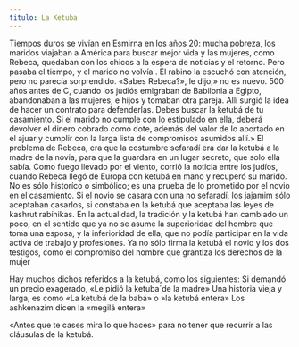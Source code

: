```yaml
---
titulo: La Ketuba
---
```


Tiempos duros se vivían en Esmirna en los años 20: mucha pobreza, los maridos viajaban a América   para buscar mejor vida y las mujeres, como Rebeca, quedaban con los chicos a la espera de noticias y el retorno. Pero pasaba el tiempo, y el marido no volvía .
El rabino la escuchó con atención, pero no parecía sorprendido. «Sabes Rebeca?», le dijo,» no es nuevo. 500 años antes de C, cuando los judiós emigraban de Babilonia a Egipto, abandonaban a las mujeres, e hijos  y tomaban otra pareja. Allí surgió la idea de hacer un contrato para defenderlas.
 Debes buscar la ketubá de tu casamiento. Si el marido no cumple con lo estipulado en ella, deberá devolver el dinero cobrado como dote, además del valor de lo aportado en el ajuar y cumplir con la larga lista de compromisos asumidos allí.»
El problema de Rebeca, era que la costumbre sefaradí era dar la ketubá a la madre de la novia, para que la guardara en un lugar secreto, que solo ella sabía.
Como fuego llevado por el viento, corrió la noticia  entre los judíos, cuando Rebeca llegó de Europa con ketubá en mano y recuperó su marido.
No es sólo historíco o simbólico; es una prueba de lo prometido por el novio en el casamiento. Si el novio se casara con una no sefaradí, los jajamim sólo aceptaban casarlos, si constaba en la ketubá que aceptaba  las leyes de kashrut rabínikas.
En la actualidad, la tradición y la ketubá han cambiado un poco, en el sentido que ya no se asume  la superioridad del hombre que toma una esposa, y la inferioridad de ella, que no podía participar en la vida activa de trabajo y profesiones.  Ya no sólo firma la ketubá el novio y los dos testigos, como el compromiso del hombre  que grantiza  los derechos de la mujer

Hay muchos dichos referidos a la ketubá, como los siguientes:
 Si demandó un precio exagerado,  «Le pidió la ketuba´de la madre»
 Una historia vieja y larga, es como «La ketubá de la babá» o
»la ketubá entera»  Los ashkenazim dicen la «megilá entera»

«Antes  que te cases mira lo que haces» para no tener que recurrir a las cláusulas de la ketubá.

